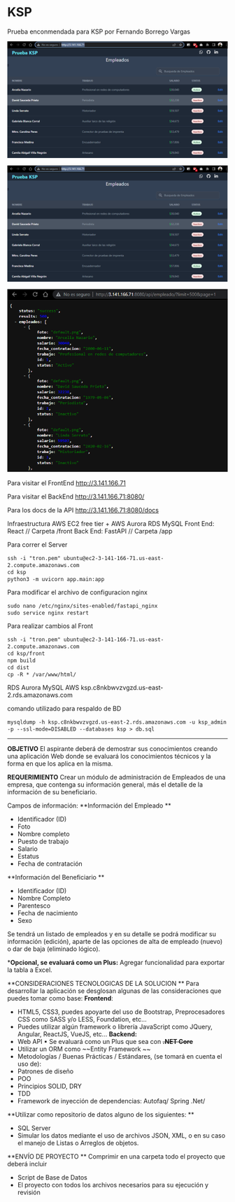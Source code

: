 # KSP
Prueba enconmendada para KSP por Fernando Borrego Vargas

![Proyecto KSP](ksp_sh_1.png?raw=true "Proyecto KSP")

![Documentacion API](ksp_sh_1.png?raw=true "Documentacion API")

![API](ksp_sh_3.png?raw=true "API")

Para visitar el FrontEnd
http://3.141.166.71

Para visitar el BackEnd
http://3.141.166.71:8080/

Para los docs de la API
http://3.141.166.71:8080/docs

Infraestructura
AWS EC2 free tier + AWS Aurora RDS MySQL
Front End: React   // Carpeta /front
Back End: FastAPI  // Carpeta /app

Para correr el Server
```console
ssh -i "tron.pem" ubuntu@ec2-3-141-166-71.us-east-2.compute.amazonaws.com
cd ksp
python3 -m uvicorn app.main:app
```

Para modificar el archivo de configuracion nginx
```console
sudo nano /etc/nginx/sites-enabled/fastapi_nginx
sudo service nginx restart
```

Para realizar cambios al Front
```console
ssh -i "tron.pem" ubuntu@ec2-3-141-166-71.us-east-2.compute.amazonaws.com
cd ksp/front
npm build
cd dist
cp -R * /var/www/html/
```

RDS Aurora MySQL AWS
ksp.c8nkbwvzvgzd.us-east-2.rds.amazonaws.com

comando utilizado para respaldo de BD
```console
mysqldump -h ksp.c8nkbwvzvgzd.us-east-2.rds.amazonaws.com -u ksp_admin -p --ssl-mode=DISABLED --databases ksp > db.sql
```

------------

**OBJETIVO** 
El aspirante deberá de demostrar sus conocimientos creando una aplicación Web donde se evaluará los conocimientos técnicos y la forma en que los aplica en la misma. 

**REQUERIMIENTO** 
Crear un módulo de administración de Empleados de una empresa, que contenga su información general, más el detalle de la información de su beneficiario. 

Campos de información: 
**Información del Empleado **
- Identificador (ID) 
- Foto 
- Nombre completo 
- Puesto de trabajo 
- Salario 
- Estatus 
- Fecha de contratación 

**Información del Beneficiario **
- Identificador (ID) 
- Nombre Completo 
- Parentesco 
- Fecha de nacimiento 
- Sexo 

Se tendrá un listado de empleados y en su detalle se podrá modificar su información (edición), aparte de las opciones de alta de empleado (nuevo) o dar de baja (eliminado lógico). 

***Opcional, se evaluará como un Plus:** Agregar funcionalidad para exportar la tabla a Excel. 

**CONSIDERACIONES TECNOLOGICAS DE LA SOLUCION **
Para desarrollar la aplicación se desglosan algunas de las consideraciones que puedes tomar como 
base: 
 **Frontend**: 
- HTML5, CSS3, puedes apoyarte del uso de Bootstrap, Preprocesadores CSS como 
SASS y/o LESS, Foundation, etc… 
- Puedes utilizar algún framework o librería JavaScript como JQuery, Angular, 
ReactJS, VueJS, etc... 
**Backend:** 
- Web API 
▪ Se evaluará como un Plus que sea con ~~**.NET Core**~~ 
- Utilizar un ORM como ~~Entity Framework ~~
- Metodologías / Buenas Prácticas / Estándares, (se tomará en cuenta el uso de): 
- Patrones de diseño 
- POO 
- Principios SOLID, DRY 
- TDD 
- Framework de inyección de dependencias: Autofaq/ Spring .Net/ 

**Utilizar como repositorio de datos alguno de los siguientes: **
- SQL Server 
- Simular los datos mediante el uso de archivos JSON, XML, o en su caso el manejo de Listas o Arreglos de objetos. 


**ENVÍO DE PROYECTO **
Comprimir en una carpeta todo el proyecto que deberá incluir 
- Script de Base de Datos 
- El proyecto con todos los archivos necesarios para su ejecución y revisión